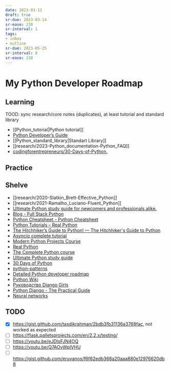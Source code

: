 ```yaml
---
date: 2023-03-12
draft: true
sr-due: 2023-03-14
sr-ease: 230
sr-interval: 1
tags:
- inbox
- outline
sr-due: 2023-05-25
sr-interval: 8
sr-ease: 210
---
```


# My Python Developer Roadmap

## Learning

TOOD: sync research/core notes (duplicates), at least tutorial and standard library
- [[Python_tutorial|Python tutorial]]
- [Python Developer’s Guide](https://devguide.python.org/)
- [[Python_standard_library|Standart Library]]
- [[research/2023-Python_documentation-Python_FAQ]]
- [codingforentrepreneurs\/30-Days-of-Python.](https://www.youtube.com/playlist?list=PLEsfXFp6DpzQjDBvhNy5YbaBx9j-ZsUe6)

## Practice

## Shelve

- [[research/2020-Slatkin_Brett-Effective_Python]]
- [[research/2021-Ramalho_Luciano-Fluent_Python]]
- [Ultimate Python study guide for newcomers and professionals alike.](https://github.com/huangsam/ultimate-python)
- [Blog - Full Stack Python](https://www.fullstackpython.com/blog.html)
- [Python Cheatsheet - Python Cheatsheet](https://www.pythoncheatsheet.org/)
- [Python Tutorials – Real Python](https://realpython.com/)
- [The Hitchhiker’s Guide to Python! — The Hitchhiker's Guide to Python](https://python-docs.readthedocs.io/en/latest/index.html)
- [Asyncio complete tutorial](https://superfastpython.com/python-asyncio/)
- [Modern Python Projects Course ](https://training.talkpython.fm/courses/details/modern-python-projects)
- [Real Python](https://realpython.com/account/purchases/)
- [The Complete Python course](https://www.udemy.com/course/the-complete-python-course/)
- [Ultimate Python study guide](https://github.com/huangsam/ultimate-python)
- [30 Days of Python](https://github.com/codingforentrepreneurs/30-Days-of-Python)
- [python-patterns](https://github.com/faif/python-patterns)
- [Detailed Python developer roadmap](https://github.com/amaargiru/pyroad)
- [Python Wiki](https://wiki.python.org/moin/)
- [Руководство Django Girls](https://tutorial.djangogirls.org/ru/)
- [Python Django - The Practical Guide](https://www.udemy.com/course/python-django-the-practical-guide/)
- [Neural networks](https://stepik.org/course/50352/promo)

## TODO

- [x] https://gist.github.com/tasdikrahman/2bdb3fb31136a3768fac, not worked as
      expected
- [ ] https://flask.palletsprojects.com/en/2.2.x/testing/
- [ ] https://youtu.be/eJDIsFJN4OQ
- [ ] https://youtu.be/Q7AOvWpIVHU
- [ ] https://gist.github.com/eruvanos/f6f62edb368a20aaa880e12976620db8
